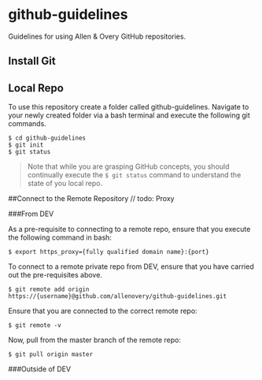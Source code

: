 github-guidelines
=================

Guidelines for using Allen &amp; Overy GitHub repositories.

## Install Git

## Local Repo
To use this repository create a folder called github-guidelines.  Navigate to your newly created folder via a bash terminal and execute the following git commands. 

```
$ cd github-guidelines
$ git init
$ git status
````

>Note that while you are grasping GitHub concepts, you should continually execute the `$ git status` command to understand the state of you local repo.

##Connect to the Remote Repository
// todo: Proxy

###From DEV

As a pre-requisite to connecting to a remote repo, ensure that you execute the following command in bash:

````
$ export https_proxy={fully qualified domain name}:{port}
````

To connect to a remote private repo from DEV, ensure that you have carried out the pre-requisites above.

````
$ git remote add origin https://{username}@github.com/allenovery/github-guidelines.git
````
Ensure that you are connected to the correct remote repo:
````
$ git remote -v
````
Now, pull from the master branch of the remote repo:
````
$ git pull origin master
````

###Outside of DEV

